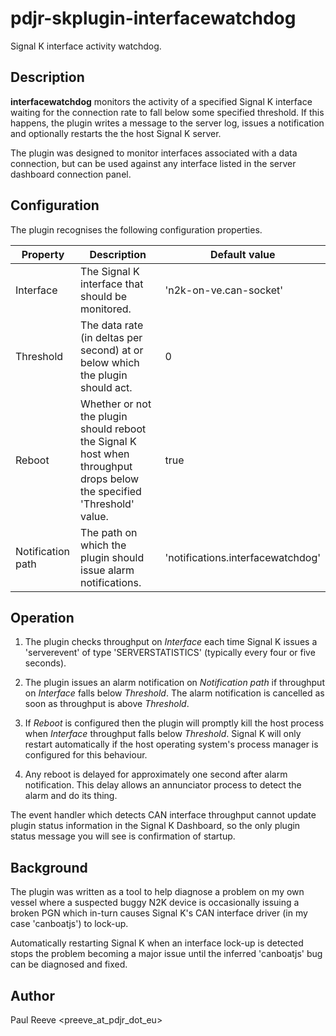 # pdjr-skplugin-interfacewatchdog

Signal K interface activity watchdog.

## Description

**interfacewatchdog** monitors the activity of a specified Signal K interface
waiting for the connection rate to fall below some specified threshold.
If this happens, the plugin writes a message to the server log, issues a
notification and optionally restarts the the host Signal K server.

The plugin was designed to monitor interfaces associated with a data
connection, but can be used against any interface listed in the
server dashboard connection panel.

## Configuration

The plugin recognises the following configuration properties.

Property          | Description | Default value
----------------- | --- | ---
Interface         | The Signal K interface that should be monitored. | 'n2k-on-ve.can-socket'
Threshold         | The data rate (in deltas per second) at or below which the plugin should act. | 0
Reboot            | Whether or not the plugin should reboot the Signal K host when throughput drops below the specified 'Threshold' value. | true
Notification path | The path on which the plugin should issue alarm notifications. | 'notifications.interfacewatchdog'

## Operation

1. The plugin checks throughput on *Interface* each time Signal K
   issues a 'serverevent' of type 'SERVERSTATISTICS' (typically every
   four or five seconds).

2. The plugin issues an alarm notification  on *Notification path* if
   throughput on *Interface* falls below *Threshold*. The alarm notification
   is cancelled as soon as throughput is above *Threshold*.

3. If *Reboot* is configured then the plugin will promptly kill
   the host process when *Interface* throughput falls below *Threshold*.
   Signal K will only restart automatically if the host operating system's
   process manager is configured for this behaviour.

4. Any reboot is delayed for approximately one second after alarm
   notification. This delay allows an annunciator process to detect the
   alarm and do its thing.

The event handler which detects CAN interface throughput cannot update plugin
status information in the Signal K Dashboard, so the only plugin status message
you will see is confirmation of startup.

## Background

The plugin was written as a tool to help diagnose a problem on my own
vessel where a suspected buggy N2K device is occasionally issuing a
broken PGN which in-turn causes Signal K's CAN interface driver (in my
case 'canboatjs') to lock-up.

Automatically restarting Signal K when an interface lock-up is detected
stops the problem becoming a major issue until the inferred 'canboatjs'
bug can be diagnosed and fixed.

## Author

Paul Reeve <preeve_at_pdjr_dot_eu>
